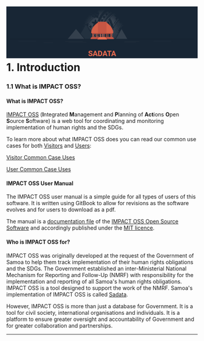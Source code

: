 # ![](/assets/Logo.png)1. Introduction

### 1.1 What is IMPACT OSS?

#### What is IMPACT OSS?

[IMPACT OSS](http://impactoss.org/) \(**I**ntegrated **M**anagement and **P**lanning of **Act**ions **O**pen **S**ource **S**oftware\) is a web tool for coordinating and monitoring implementation of human rights and the SDGs.

To learn more about what IMPACT OSS does you can read our common use cases for both [Visitors](/visitors/what-can-i-do-as-a-visitor.md) and [Users](/users/being-a-sadata-user.md):

[Visitor Common Case Uses](/visitors/common-use-cases.md)

[User Common Case Uses](/users/common-use-cases.md)

#### IMPACT OSS User Manual

The IMPACT OSS user manual is a simple guide for all types of users of this software. It is written using GitBook to allow for revisions as the software evolves and for users to download as a pdf.

The manual is a [documentation file](https://github.com/impactoss/impactoss-user-manual/blob/master/LICENSE.md) of the [IMPACT OSS Open Source Software](https://github.com/impactoss/impactoss-user-manual/blob/master/LICENSE.md) and accordingly published under the [MIT licence](https://github.com/impactoss/impactoss-user-manual/blob/master/LICENSE.md).

#### Who is IMPACT OSS for?

IMPACT OSS was originally developed at the request of the Government of Samoa to help them track implementation of their human rights obligations and the SDGs. The Government established an inter-Ministerial National Mechanism for Reporting and Follow-Up \(NMRF\) with responsibility for the implementation and reporting of all Samoa's human rights obligations. IMPACT OSS is a tool designed to support the work of the NMRF. Samoa's implementation of IMPACT OSS is called [Sadata](https://github.com/nmrf/sadata). 

However, IMPACT OSS is more than just a database for Government. It is a tool for civil society, international organisations and individuals. It is a platform to ensure greater oversight and accountability of Government and for greater collaboration and partnerships.

---



